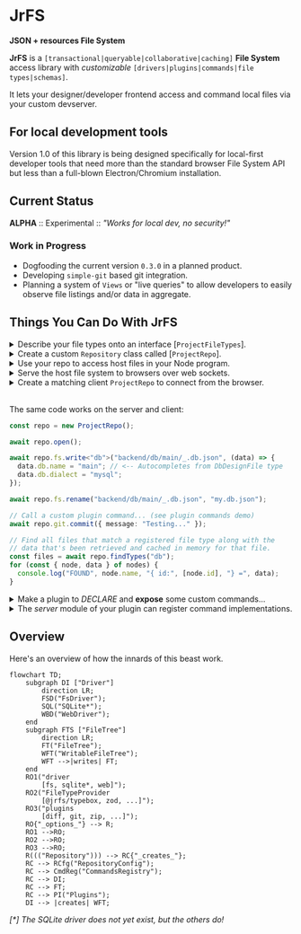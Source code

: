 # JrFS

**JSON + resources File System**

**JrFS** is a `[transactional|queryable|collaborative|caching]` **File System**
access library with _customizable_
`[drivers|plugins|commands|file types|schemas]`.

It lets your designer/developer frontend access and command local files via your
custom devserver.

## For local development tools

Version 1.0 of this library is being designed specifically for local-first
developer tools that need more than the standard browser File System API but
less than a full-blown Electron/Chromium installation.

## Current Status

**ALPHA** :: Experimental :: _"Works for local dev, no security!"_

### Work in Progress

- Dogfooding the current version `0.3.0` in a planned product.
- Developing `simple-git` based git integration.
- Planning a system of `Views` or "live queries" to allow developers to easily
  observe file listings and/or data in aggregate.

## Things You Can Do With JrFS

<details>
<summary style="user-select:none">
Describe your file types onto an interface
[<code>ProjectFileTypes</code>].
</summary>

<p><em>&nbsp;</em></p>

```ts
import type { FileTypeInfo } from "@jrfs/core";
import type { DbDesign } from "@/my/model/interfaces/or/someth";

/** File-types (initialize here or extend elsewhere via `declare module`) + */
interface ProjectFileTypes {
  db: DbDesignFile;
  // foo: YourFooFile;
}
/** Collection of registered project file-type specification objects. */
const ProjectFileTypes: {
  [P in keyof ProjectFileTypes]: FileTypeInfo<ProjectFileTypes[P]["meta"]>;
} = {} as any;

/** Your custom metadata for the DbDesign file type. */
interface DbDesignFileMeta {
  /** Directory layout rules. */
  dir: DirDesignMeta;
}
/** Your DbDesign file type-spec + */
const DbDesignFile: FileTypeInfo<DbDesignFileMeta> = {
  schema: DbDesign, // <-- Schema object compatible with your FileTypeProvider
  desc: "Database design",
  end: ".db.json", // <-- Match file names with this ending.
  meta: {
    dir: {
      of: {
        "tables/*": "db-table",
      },
    },
  },
};
/** DbDesign file-type data and file-type wide metadata type declaration. */
type DbDesignFile = FileType<DbDesign, DbDesignFileMeta>;

// Add our design file-type specifications to the global collection.
ProjectFileTypes.db = DbDesignFile;
```

</details>

<details>
<summary style="user-select:none">
Create a custom <code>Repository</code> class called [<code>ProjectRepo</code>].
</summary>

<p><em>&nbsp;</em></p>

```ts
import { Repository } from "@jrfs/node";
import { TypeboxFileTypes } from "@jrfs/typebox";
import { ProjectFileTypes } from "demo-shared/platform/project";

export class ProjectRepo extends Repository<ProjectFileTypes> {
  constructor(configFilePath: string) {
    super({
      driver: "fs",
      fileTypes: new TypeboxFileTypes<ProjectFileTypes>().set(ProjectFileTypes),
      fs: configFilePath,
    });
  }
}
```

</details>

<details>
<summary style="user-select:none">
Use your repo to access host files in your Node program.
</summary>

<br />
<p><em>
NOTE: Please open a discussion if you're interested in helping with a
compatible Go or Rust library!
</em></p>

```ts
const repo = new ProjectRepo(absoluteConfigFilePath);
await repo.open();

await repo.fs.write<"db">("backend/db/main/_.db.json", (data) => {
  data.db.name = "main"; // <-- Autocompletes from DbDesignFile type
  data.db.dialect = "mysql";
});

await repo.fs.rename("backend/db/main/_.db.json", "my.db.json");
```

</details>

<details>
<summary style="user-select:none">
Serve the host file system to browsers over web sockets.
</summary>

<br />
<p><em>
Using our lightweight ws integration... Other libraries and 
channel-types are also possible (e.g. REST/gRPC).
</em></p>

```ts
import { createWsServer } from "@jrfs/ws";

/** Function to call after opening repo. */
function registerSockets(repo: ProjectRepo) {
  server = createWsServer({ repo });
  server.start();
  // See labs/demo-server projectServer.ts src...
  sockets.register({
    name: "projectRepo",
    heartbeat: 12000,
    dispose,
    path: new RegExp("^" + "/" + BASE_PATH),
    wss: server.wss,
  });
}
```

</details>

<details>
<summary style="user-select:none">
Create a matching client <code>ProjectRepo</code> to connect from the browser.
</summary>

<br />
<p><em>And sprinkle in an optional IndexedDB based file cache...</em></p>

```ts
import { Repository, createWebClient } from "@jrfs/web";
import { TypeboxFileTypes } from "@jrfs/typebox";
import { createFileCache } from "@jrfs/idb";

const client = createWebClient({
  ws: "ws://localhost:40141/sockets/v1/project/repo/fs",
});

class ProjectRepo extends Repository<ProjectFileTypes> {
  constructor() {
    super({
      driver: "web",
      fileTypes: new TypeboxFileTypes<ProjectFileTypes>().set(ProjectFileTypes),
      web: {
        client,
        fileCache: createFileCache(),
      },
    });
    (this as any)[Symbol.toStringTag] = `ProjectRepo("/project/repo/")`;
  }
}
```

</details>

<br />

The same code works on the server and client:

```ts
const repo = new ProjectRepo();

await repo.open();

await repo.fs.write<"db">("backend/db/main/_.db.json", (data) => {
  data.db.name = "main"; // <-- Autocompletes from DbDesignFile type
  data.db.dialect = "mysql";
});

await repo.fs.rename("backend/db/main/_.db.json", "my.db.json");

// Call a custom plugin command... (see plugin commands demo)
await repo.git.commit({ message: "Testing..." });

// Find all files that match a registered file type along with the
// data that's been retrieved and cached in memory for that file.
const files = await repo.findTypes("db");
for (const { node, data } of nodes) {
  console.log("FOUND", node.name, "{ id:", [node.id], "} =", data);
}
```

<details>
<summary style="user-select:none">
Make a plugin to <em>DECLARE</em> and <strong>expose</strong> some custom
commands...
</summary>

<br />
<p><em>
...but implement them somewhere else, not here, in this example.
</em></p>

```ts
import { CommandType, PluginType, registerPlugin } from "@jrfs/core";

export interface GitPlugin {
  add(files?: string[]): Promise<any>;
  commit(message: string): Promise<any>;
  push(force?: boolean): Promise<any>;
}

export interface GitCommands {
  "git.add": CommandType<{ files?: string[] }, { files: string[] }>;
  "git.commit": CommandType<{ message: string }, { commit: string }>;
  "git.push": CommandType<{ force?: boolean }, { commit: string }>;
}

declare module "@jrfs/core" {
  /* eslint-disable @typescript-eslint/no-unused-vars */

  interface Commands extends GitCommands {}

  interface Plugins {
    git: PluginType<undefined>;
  }

  interface Repository<FT> {
    get git(): GitPlugin;
  }

  interface RepositoryHostConfig {
    gitPath: string;
  }
  /* eslint-enable @typescript-eslint/no-unused-vars */
}

export default registerPlugin("git", function registerGitPlugin({ repo }) {
  console.log("[GIT] Registering plugin interface...");

  const plugin = Object.freeze({
    add: async (files?) => {
      console.log("[GIT] Add...");
      return repo.exec("git.add", { files });
    },
    commit: async (message) => {
      console.log("[GIT] Commit...");
      return repo.exec("git.commit", { message });
    },
    push: async (force?) => {
      console.log("[GIT] Push...");
      return repo.exec("git.push", { force });
    },
  } satisfies GitPlugin);

  Object.defineProperty(repo, "git", {
    enumerable: true,
    value: plugin,
    writable: false,
  });
});
```

</details>

<details>
<summary style="user-select:none">
The <em>server</em> module of your plugin can register command implementations.
</summary>

<br />
<p><em>
NOTE: Commands can be implemented anywhere (client, server, library).
</em></p>

```ts
import { simpleGit } from "simple-git";
import { command, registerPlugin } from "@jrfs/core";
import registerGitPluginShared from "demo-shared/jrfs/git";

/**
 * Command implementations may be registered on any layer (client/server).
 * Drivers are responsible for executing commands or forwarding them.
 */
const gitCommands = [
  command("git.add", async function gitAdd({ files, fileTypes }, params) {
    // TODO: Run git.add via simple-git...
    return { files: ["OK!"] };
  }),
  command("git.commit", async function gitCommit({ config }, params) {
    // TODO: Run git.commit via simple-git...
    return { commit: "OK!" };
  }),
  command("git.push", async function gitPush(props, params) {
    // TODO: Run git.push via simple-git...
    return { commit: "OK!" };
  }),
];

registerPlugin("git", function registerGitPlugin(props, params) {
  // Call our shared plugin setup to declare and expose custom commands.
  registerGitPluginShared(props, params);
  // Register the actual command implementations..
  const { config, commands /*,repo*/ } = props;
  console.log("[GIT] Registering plugin host commands...");
  commands.register(gitCommands);
  config.host.gitPath = findUpGitPath(config.host.dataPath);
});
```

</details>

## Overview

Here's an overview of how the innards of this beast work.

```mermaid
flowchart TD;
    subgraph DI ["Driver"]
        direction LR;
        FSD("FsDriver");
        SQL("SQLite*");
        WBD("WebDriver");
    end
    subgraph FTS ["FileTree"]
        direction LR;
        FT("FileTree");
        WFT("WritableFileTree");
        WFT -->|writes| FT;
    end
    RO1("driver
        [fs, sqlite*, web]");
    RO2("FileTypeProvider
        [@jrfs/typebox, zod, ...]");
    RO3("plugins
        [diff, git, zip, ...]");
    RO{"_options_"} --> R;
    RO1 -->RO;
    RO2 -->RO;
    RO3 -->RO;
    R((("Repository"))) --> RC{"_creates_"};
    RC --> RCfg("RepositoryConfig");
    RC --> CmdReg("CommandsRegistry");
    RC --> DI;
    RC --> FT;
    RC --> PI("Plugins");
    DI --> |creates| WFT;

```

_[*] The SQLite driver does not yet exist, but the others do!_
